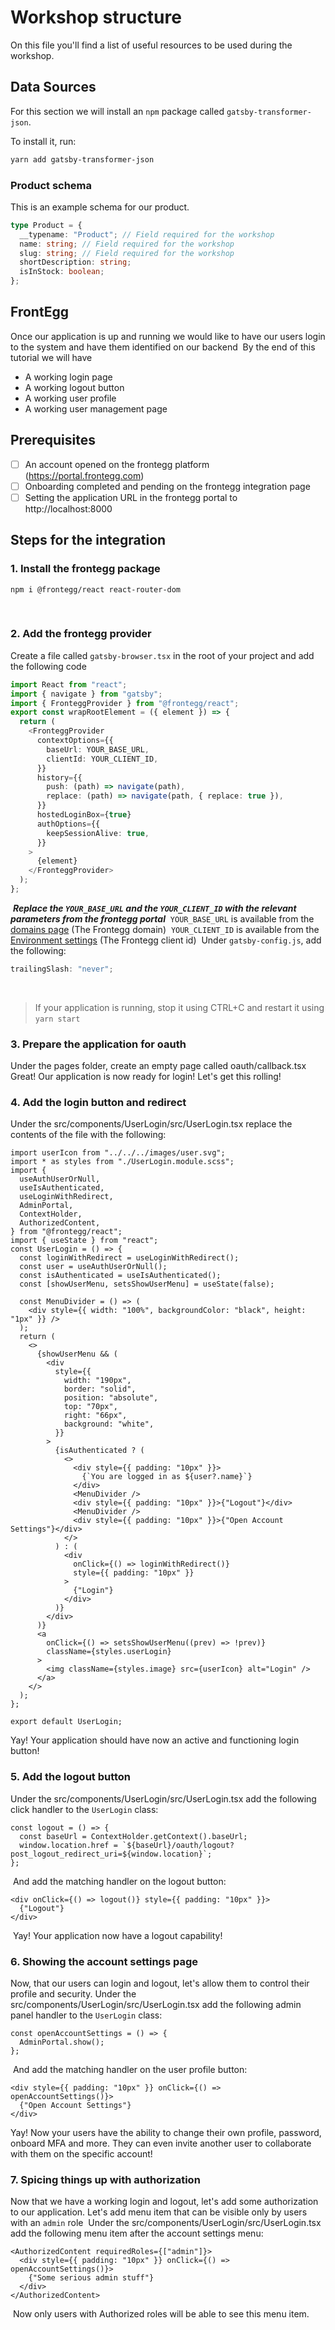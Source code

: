 # Workshop structure

On this file you'll find a list of useful resources to be used during the workshop.

## Data Sources

For this section we will install an `npm` package called `gatsby-transformer-json`.

To install it, run:

```bash
yarn add gatsby-transformer-json
```

### Product schema

This is an example schema for our product.

```typescript
type Product = {
  __typename: "Product"; // Field required for the workshop
  name: string; // Field required for the workshop
  slug: string; // Field required for the workshop
  shortDescription: string;
  isInStock: boolean;
};
```

## FrontEgg

Once our application is up and running we would like to have our users login to the system and have them identified on our backend
​
By the end of this tutorial we will have

- A working login page
- A working logout button
- A working user profile
- A working user management page
  ​

## Prerequisites

- [ ] An account opened on the frontegg platform (https://portal.frontegg.com)
- [ ] Onboarding completed and pending on the frontegg integration page
- [ ] Setting the application URL in the frontegg portal to http://localhost:8000
      ​

## Steps for the integration

### 1. Install the frontegg package

```shell
npm i @frontegg/react react-router-dom
```

​

### 2. Add the frontegg provider

Create a file called `gatsby-browser.tsx` in the root of your project and add the following code

```typescript
import React from "react";
import { navigate } from "gatsby";
import { FronteggProvider } from "@frontegg/react";
export const wrapRootElement = ({ element }) => {
  return (
    <FronteggProvider
      contextOptions={{
        baseUrl: YOUR_BASE_URL,
        clientId: YOUR_CLIENT_ID,
      }}
      history={{
        push: (path) => navigate(path),
        replace: (path) => navigate(path, { replace: true }),
      }}
      hostedLoginBox={true}
      authOptions={{
        keepSessionAlive: true,
      }}
    >
      {element}
    </FronteggProvider>
  );
};
```

​
**_Replace the `YOUR_BASE_URL` and the `YOUR_CLIENT_ID` with the relevant parameters from the frontegg portal_**
​
`YOUR_BASE_URL` is available from the [domains page](https://portal.frontegg.com/development/settings/domains) (The Frontegg domain)
​
`YOUR_CLIENT_ID` is available from the [Environment settings](https://portal.frontegg.com/development/settings/general) (The Frontegg client id)
​
Under `gatsby-config.js`, add the following:

```javascript
trailingSlash: "never";
```

​

> If your application is running, stop it using CTRL+C and restart it using `yarn start`
> ​

### 3. Prepare the application for oauth

Under the pages folder, create an empty page called oauth/callback.tsx
​
Great! Our application is now ready for login!
Let's get this rolling!
​

### 4. Add the login button and redirect

Under the src/components/UserLogin/src/UserLogin.tsx replace the contents of the file with the following:

```tsx
import userIcon from "../../../images/user.svg";
import * as styles from "./UserLogin.module.scss";
import {
  useAuthUserOrNull,
  useIsAuthenticated,
  useLoginWithRedirect,
  AdminPortal,
  ContextHolder,
  AuthorizedContent,
} from "@frontegg/react";
import { useState } from "react";
const UserLogin = () => {
  const loginWithRedirect = useLoginWithRedirect();
  const user = useAuthUserOrNull();
  const isAuthenticated = useIsAuthenticated();
  const [showUserMenu, setsShowUserMenu] = useState(false);

  const MenuDivider = () => (
    <div style={{ width: "100%", backgroundColor: "black", height: "1px" }} />
  );
  return (
    <>
      {showUserMenu && (
        <div
          style={{
            width: "190px",
            border: "solid",
            position: "absolute",
            top: "70px",
            right: "66px",
            background: "white",
          }}
        >
          {isAuthenticated ? (
            <>
              <div style={{ padding: "10px" }}>
                {`You are logged in as ${user?.name}`}
              </div>
              <MenuDivider />
              <div style={{ padding: "10px" }}>{"Logout"}</div>
              <MenuDivider />
              <div style={{ padding: "10px" }}>{"Open Account Settings"}</div>
            </>
          ) : (
            <div
              onClick={() => loginWithRedirect()}
              style={{ padding: "10px" }}
            >
              {"Login"}
            </div>
          )}
        </div>
      )}
      <a
        onClick={() => setsShowUserMenu((prev) => !prev)}
        className={styles.userLogin}
      >
        <img className={styles.image} src={userIcon} alt="Login" />
      </a>
    </>
  );
};

export default UserLogin;
```

Yay! Your application should have now an active and functioning login button!
​

### 5. Add the logout button

Under the src/components/UserLogin/src/UserLogin.tsx add the following click handler to the `UserLogin` class:

```tsx
const logout = () => {
  const baseUrl = ContextHolder.getContext().baseUrl;
  window.location.href = `${baseUrl}/oauth/logout?post_logout_redirect_uri=${window.location}`;
};
```

​
And add the matching handler on the logout button:

```tsx
<div onClick={() => logout()} style={{ padding: "10px" }}>
  {"Logout"}
</div>
```

​
Yay! Your application now have a logout capability!
​

### 6. Showing the account settings page

Now, that our users can login and logout, let's allow them to control their profile and security.
Under the src/components/UserLogin/src/UserLogin.tsx add the following admin panel handler to the `UserLogin` class:

```tsx
const openAccountSettings = () => {
  AdminPortal.show();
};
```

​
And add the matching handler on the user profile button:

```tsx
<div style={{ padding: "10px" }} onClick={() => openAccountSettings()}>
  {"Open Account Settings"}
</div>
```

Yay! Now your users have the ability to change their own profile, password, onboard MFA and more.
They can even invite another user to collaborate with them on the specific account!
​

### 7. Spicing things up with authorization

Now that we have a working login and logout, let's add some authorization to our application.
Let's add menu item that can be visible only by users with an `admin` role
​
Under the src/components/UserLogin/src/UserLogin.tsx add the following menu item after the account settings menu:

```tsx
<AuthorizedContent requiredRoles={["admin"]}>
  <div style={{ padding: "10px" }} onClick={() => openAccountSettings()}>
    {"Some serious admin stuff"}
  </div>
</AuthorizedContent>
```

​
Now only users with Authorized roles will be able to see this menu item.
